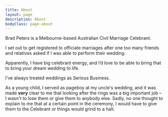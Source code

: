 ```yaml
---
title: About
layout: page
description: About
bodyClass: page-about
---
```


Brad Peters is a Melbourne-based Australian Civil Marriage Celebrant. 

I set out to get registered to officiate marriages after one too many friends and relatives asked if I was able to perform their wedding. 

Apparently, I have big celebrant energy, and I’d love to be able to bring that to bring your dream wedding to life.

I've always treated weddings as Serious Business. 

As a young child, I served as pageboy at my uncle's wedding, and it was made **very** clear to me that looking after the rings was a big important job &ndash; I wasn't to lose them or give them to anybody else. Sadly, no one thought to explain to me that at a certain point in the ceremony, I would have to give them to the Celebrant or things would grind to a halt.